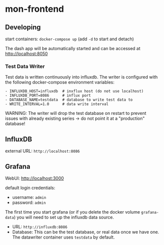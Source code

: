 # mon-frontend

## Developing

start containers:
`docker-compose up`
(add `-d` to start and detach)

The dash app will be automatically started and can be accessed at [http://localhost:8050](http://localhost:8050)

### Test Data Writer

Test data is written continuously into influxdb. The writer is configured with the following docker-compose environment variables:

```
- INFLUXDB_HOST=influxdb  # inxflux host (do not use localhost)
- INFLUXDB_PORT=8086      # influx port
- DATABASE_NAME=testdata  # database to write test data to
- WRITE_INTERVAL=1.0      # data write interval
```

WARNING: The writer will drop the test database on restart to prevent issues with already existing series -> do not point it at a "production" database!

## InfluxDB

external URL: `http://localhost:8086`

## Grafana

WebUI: [http://localhost:3000](http://localhost:3000)

default login credentials:

- username: `admin`
- password: `admin`

The first time you start grafana (or if you delete the docker volume `grafana-data`) you will need to set up the influxdb data source.

- URL: `http://influxdb:8086`
- Database: This can be the test database, or real data once we have one. The datawriter container uses `testdata` by default.

